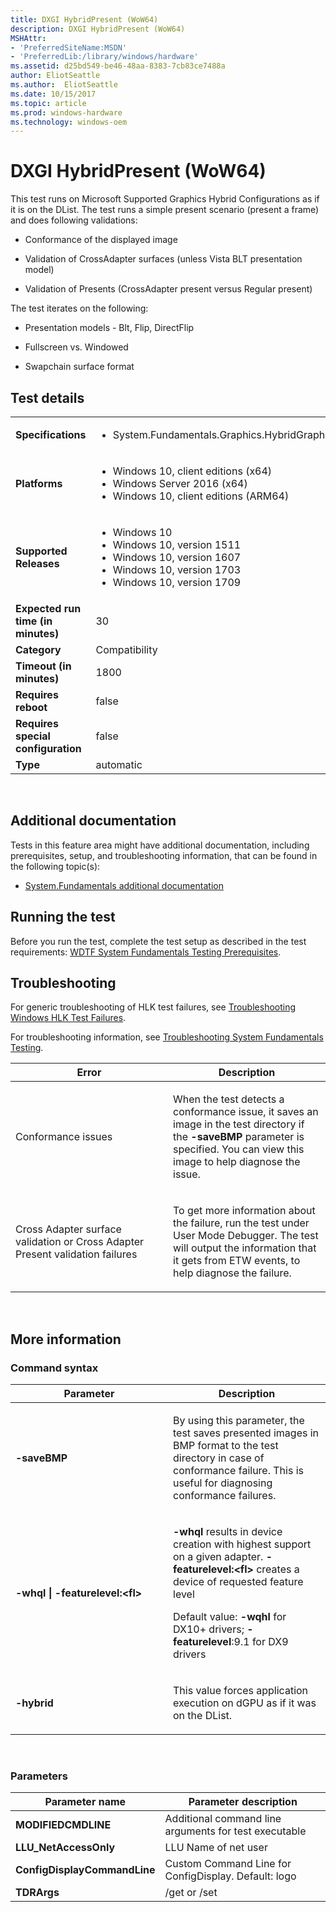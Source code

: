 ```yaml
---
title: DXGI HybridPresent (WoW64)
description: DXGI HybridPresent (WoW64)
MSHAttr:
- 'PreferredSiteName:MSDN'
- 'PreferredLib:/library/windows/hardware'
ms.assetid: d25bd549-be46-48aa-8383-7cb83ce7488a
author: EliotSeattle
ms.author:  EliotSeattle
ms.date: 10/15/2017
ms.topic: article
ms.prod: windows-hardware
ms.technology: windows-oem
---
```


# <span id="p_hlk_test.7256f4e8-6440-4717-8089-0079efc1514b"></span>DXGI HybridPresent (WoW64)


This test runs on Microsoft Supported Graphics Hybrid Configurations as if it is on the DList. The test runs a simple present scenario (present a frame) and does following validations:

-   Conformance of the displayed image

-   Validation of CrossAdapter surfaces (unless Vista BLT presentation model)

-   Validation of Presents (CrossAdapter present versus Regular present)

The test iterates on the following:

-   Presentation models - Blt, Flip, DirectFlip

-   Fullscreen vs. Windowed

-   Swapchain surface format

## Test details
|||
|---|---|
| **Specifications**  | <ul><li>System.Fundamentals.Graphics.HybridGraphics.MultiGPU</li></ul> |  
| **Platforms**   | <ul><li>Windows 10, client editions (x64)</li><li>Windows Server 2016 (x64)</li><li>Windows 10, client editions (ARM64)</li></ul> |
| **Supported Releases** | <ul><li>Windows 10</li><li>Windows 10, version 1511</li><li>Windows 10, version 1607</li><li>Windows 10, version 1703</li><li>Windows 10, version 1709</li></ul> |
|**Expected run time (in minutes)**| 30 |
|**Category**| Compatibility |
|**Timeout (in minutes)**| 1800 |
|**Requires reboot**| false |
|**Requires special configuration**| false |
|**Type**| automatic |

 

## <span id="Additional_documentation"></span><span id="additional_documentation"></span><span id="ADDITIONAL_DOCUMENTATION"></span>Additional documentation


Tests in this feature area might have additional documentation, including prerequisites, setup, and troubleshooting information, that can be found in the following topic(s):

-   [System.Fundamentals additional documentation](system-fundamentals-additional-documentation.md)

## <span id="Running_the_test"></span><span id="running_the_test"></span><span id="RUNNING_THE_TEST"></span>Running the test


Before you run the test, complete the test setup as described in the test requirements: [WDTF System Fundamentals Testing Prerequisites](wdtf-system-fundamentals-testing-prerequisites.md).

## <span id="Troubleshooting"></span><span id="troubleshooting"></span><span id="TROUBLESHOOTING"></span>Troubleshooting


For generic troubleshooting of HLK test failures, see [Troubleshooting Windows HLK Test Failures](..\user\troubleshooting-windows-hlk-test-failures.md).

For troubleshooting information, see [Troubleshooting System Fundamentals Testing](troubleshooting-system-fundamentals-testing.md).

<table>
<colgroup>
<col width="50%" />
<col width="50%" />
</colgroup>
<thead>
<tr class="header">
<th>Error</th>
<th>Description</th>
</tr>
</thead>
<tbody>
<tr class="odd">
<td><p>Conformance issues</p></td>
<td><p>When the test detects a conformance issue, it saves an image in the test directory if the <strong>-saveBMP</strong> parameter is specified. You can view this image to help diagnose the issue.</p></td>
</tr>
<tr class="even">
<td><p>Cross Adapter surface validation or Cross Adapter Present validation failures</p></td>
<td><p>To get more information about the failure, run the test under User Mode Debugger. The test will output the information that it gets from ETW events, to help diagnose the failure.</p></td>
</tr>
</tbody>
</table>

 

## <span id="More_information"></span><span id="more_information"></span><span id="MORE_INFORMATION"></span>More information


### <span id="Command_syntax"></span><span id="command_syntax"></span><span id="COMMAND_SYNTAX"></span>Command syntax

<table>
<colgroup>
<col width="50%" />
<col width="50%" />
</colgroup>
<thead>
<tr class="header">
<th>Parameter</th>
<th>Description</th>
</tr>
</thead>
<tbody>
<tr class="odd">
<td><p><strong>-saveBMP</strong></p></td>
<td><p>By using this parameter, the test saves presented images in BMP format to the test directory in case of conformance failure. This is useful for diagnosing conformance failures.</p></td>
</tr>
<tr class="even">
<td><p><strong>-whql | -featurelevel:&lt;fl&gt;</strong></p></td>
<td><p><strong>-whql</strong> results in device creation with highest support on a given adapter. <strong>-featurelevel:&lt;fl&gt;</strong> creates a device of requested feature level</p>
<p>Default value: <strong>-wqhl</strong> for DX10+ drivers; <strong>-featurelevel</strong>:9.1 for DX9 drivers</p></td>
</tr>
<tr class="odd">
<td><p><strong>-hybrid</strong></p></td>
<td><p>This value forces application execution on dGPU as if it was on the DList.</p></td>
</tr>
</tbody>
</table>

 

### <span id="Parameters"></span><span id="parameters"></span><span id="PARAMETERS"></span>Parameters

| Parameter name               | Parameter description                                 |
|------------------------------|-------------------------------------------------------|
| **MODIFIEDCMDLINE**          | Additional command line arguments for test executable |
| **LLU\_NetAccessOnly**       | LLU Name of net user                                  |
| **ConfigDisplayCommandLine** | Custom Command Line for ConfigDisplay. Default: logo  |
| **TDRArgs**                  | /get or /set                                          |

 

 

 






